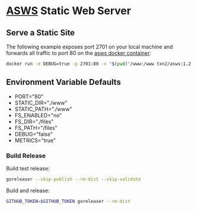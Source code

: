 # [ASWS] Static Web Server

## Serve a Static Site

The following example exposes port 2701 on your local machine and forwards all traffic to port 80 on the [asws docker container]:

```bash
docker run -e DEBUG=true -p 2701:80 -v "$(pwd)"/www:/www txn2/asws:1.2.2
```

## Environment Variable Defaults

- PORT="80"
- STATIC_DIR="./www"
- STATIC_PATH="./www"
- FS_ENABLED="no"
- FS_DIR="./files"
- FS_PATH="/files"
- DEBUG="false"
- METRICS="true"


### Build Release

Build test release:
```bash
goreleaser --skip-publish --rm-dist --skip-validate
```

Build and release:
```bash
GITHUB_TOKEN=$GITHUB_TOKEN goreleaser --rm-dist
```


[asws docker container]: https://hub.docker.com/r/txn2/asws/
[ASWS]: https://github.com/txn2/asws